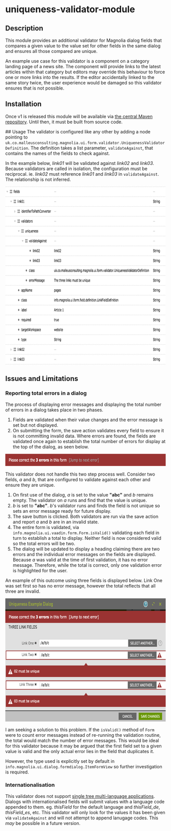 # uniqueness-validator-module
## Description
This module provides an additional validator for Magnolia dialog fields that compares a given value to the value set for other fields in the same dialog and ensures all those compared are unique.

An example use case for this validator is a component on a category landing page of a news site. The component will provide links to the latest articles within that category but editors may override this behaviour to force one or more links into the results. If the editor accidentally linked to the same story twice, the user experience would be damaged so this validator ensures that is not possible.

## Installation
Once v1 is released this module will be available via [the central Maven repository](http://repo1.maven.org/maven2/uk/co/malleusconsulting/). Until then, it must be built from source code.

## Usage
The validator is configured like any other by adding a node pointing to `uk.co.malleusconsulting.magnolia.ui.form.validator.UniquenessValidatorDefinition`. The definition takes a list parameter, `validateAgainst`, that contains the names of the fields to check against.

In the example below, *link01* will be validated against *link02* and *link03*. Because validators are called in isolation, the configuration must be reciprocal. ie. *link02* must reference *link01* and *link03* in `validateAgainst`. The relationship is not inferred.

<img src="https://raw.githubusercontent.com/malleusconsulting/uniqueness-validator-module/gh_pages/validator_configuration.png" width="835" height="559" title="Dialog using a uniqueness validator" />

## Issues and Limitations
### Reporting total errors in a dialog
The process of displaying error messages and displaying the total number of errors in a dialog takes place in two phases.
1. Fields are validated when their value changes and the error message is set but not displayed.
2. On submitting the form, the save action validates every field to ensure it is not committing invalid data. Where errors are found, the fields are validated once again to establish the total number of errors for display at the top of the dialog, as seen below.

<img src="https://raw.githubusercontent.com/malleusconsulting/uniqueness-validator-module/gh_pages/total_errors_feedback.png" width="720" height="38" title="Feedback on total errors in a dialog" />

This validator does not handle this two step process well. Consider two fields, *a* and *b*, that are configured to validate against each other and ensure they are unique.
1. On first use of the dialog, *a* is set to the value **"abc"** and *b* remains empty. The validator on *a* runs and find that the value is unique.
2. *b* is set to **"abc"**. *b*'s validator runs and finds the field is not unique so sets an error message ready for future display.
3. The save button is clicked. Both validators are run via the save action and report *a* and *b* are in an invalid state.
4. The entire form is validated, via `info.magnolia.ui.vaadin.form.Form.isValid()` validating each field in turn to establish a total to display. Neither field is now considered valid so the total errors will be two.
5. The dialog will be updated to display a heading claiming there are two errors and the individual error messages on the fields are displayed. Because *a* was valid at the time of first validation, it has no error message. Therefore, while the total is correct, only one validation error is highlighted for the user.

An example of this outcome using three fields is displayed below. Link One was set first so has no error message, however the total reflects that all three are invalid.

<img src="https://raw.githubusercontent.com/malleusconsulting/uniqueness-validator-module/gh_pages/total_and_displayed_errors_mismatch.png" width="720" height="387" title="Total errors shown as three with only two error messages" />

I am seeking a solution to this problem. If the `isValid()` method of `Form` were to count error messages instead of re-running the validation routine, the total would match the number of error messages. This would be ideal for this validator because it may be argued that the first field set to a given value is valid and the only actual error lies in the field that duplicates it.

However, the type used is explicitly set by default in `info.magnolia.ui.dialog.formdialog.ItemFormView` so further investigation is required.
 
### Internationalisation
This validator does not support [single tree multi-language applications](https://documentation.magnolia-cms.com/display/DOCS/Multilanguage+structure#Multilanguagestructure-Singletree). Dialogs with internationalised fields will submit values with a language code appended to them. eg. *thisField* for the default language and *thisField_de*, *thisField_es*, etc. This validator will only look for the values it has been given via `validateAgainst` and will not attempt to append lanugage codes. This *may* be possible in a future version.
